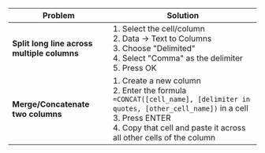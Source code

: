 | Problem                                     | Solution                                                                                                                                                                                                          |
| ------------------------------------------- | ----------------------------------------------------------------------------------------------------------------------------------------------------------------------------------------------------------------- |
| **Split long line across multiple columns** | 1. Select the cell/column<br>2. Data -> Text to Columns<br>3. Choose "Delimited"<br>4. Select "Comma" as the delimiter<br>5. Press OK                                                                             |
| **Merge/Concatenate two columns**           | 1. Create a new column<br>2. Enter the formula `=CONCAT([cell_name], [delimiter in quotes, [other_cell_name])` in a cell<br>3. Press ENTER<br>4. Copy that cell and paste it across all other cells of the column |

